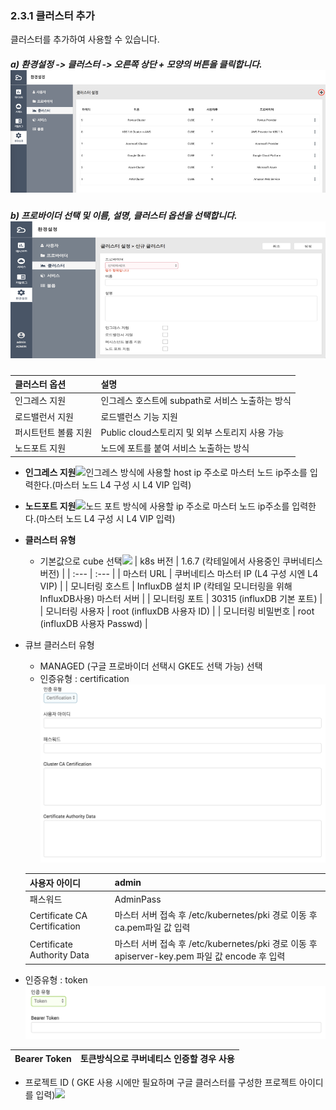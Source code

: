 ### 2.3.1 클러스터 추가

클러스터를 추가하여 사용할 수 있습니다.

##### a\) 환경설정 -&gt; 클러스터 -&gt; 오른쪽 상단 + 모양의 버튼을 클릭합니다.![](/image.kh/image.kh/클러스터추가1.png)

##### b\) 프로바이더 선택 및 이름, 설명, 클러스터 옵션을 선택합니다.![](/image.kh/image.kh/클러스터추가2.png)

| **클러스터 옵션** | **설명** |
| :--- | :--- |
| 인그레스 지원 | 인그레스 호스트에 subpath로 서비스 노출하는 방식 |
| 로드밸런서 지원 | 로드밸런스 기능 지원 |
| 퍼시트턴트 볼륨 지원 | Public cloud스토리지 및 외부 스토리지 사용 가능 |
| 노드포트 지원 | 노드에 포트를 붙여 서비스 노출하는 방식 |

* **인그레스 지원**![](/assets/인그레스.png)인그레스 방식에 사용할 host ip 주소로 마스터 노드 ip주소를 입력한다.\(마스터 노드 L4 구성 시 L4 VIP 입력\)

* **노드포트 지원**![](/assets/노드포트.png)노드 포트 방식에 사용할 ip 주소로 마스터 노드 ip주소를 입력한다.\(마스터 노드 L4 구성 시 L4 VIP 입력\)

* **클러스터 유형**

  * 기본값으로 cube 선택![](/assets/큐브클러스터정보.png)
    | k8s 버전 | 1.6.7 \(칵테일에서 사용중인 쿠버네티스 버전\) |
    | :--- | :--- |
    | 마스터 URL | 쿠버네티스 마스터 IP \(L4 구성 시엔 L4 VIP\) |
    | 모니터링 호스트 | InfluxDB 설치 IP \(칵테일 모니터링을 위해 InfluxDB사용\)       마스터 서버 |
    | 모니터링 포트 | 30315 \(influxDB 기본 포트\) |
    | 모니터링 사용자 | root \(influxDB 사용자 ID\) |
    | 모니터링 비밀번호 | root \(influxDB 사용자  Passwd\) |

* 큐브 클러스터 유형

  * MANAGED \(구글 프로바이더 선택시 GKE도 선택 가능\) 선택
  * 인증유형 : certification![](/assets/certification.png)

  | 사용자 아이디 | admin |
  | :--- | :--- |
  | 패스워드 | AdminPass |
  | Certificate CA Certification | 마스터 서버 접속 후  /etc/kubernetes/pki 경로 이동 후 ca.pem파일 값  입력 |
  | Certificate Authority Data | 마스터 서버 접속 후 /etc/kubernetes/pki 경로 이동 후 apiserver-key.pem 파일 값 encode 후 입력  |

* 인증유형 : token  
  ![](/assets/token.png)

| Bearer Token | 토큰방식으로 쿠버네티스 인증할 경우 사용 |
| :--- | :--- |


* 프로젝트 ID \( GKE 사용 시에만 필요하며 구글 클러스터를 구성한 프로젝트 아이디를 입력\)![](/assets/프로젝트아이디.png)



